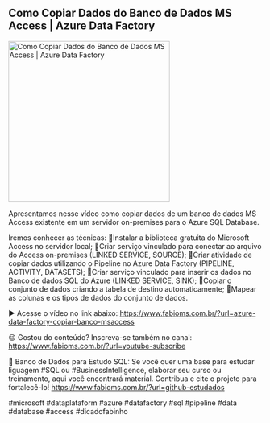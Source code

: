 ## Como Copiar Dados do Banco de Dados MS Access | Azure Data Factory

<img src="https://fabioms.com.br//uploads/youtube/lzc39fZea30.png" alt="Como Copiar Dados do Banco de Dados MS Access | Azure Data Factory" title="Azure Data Factory" width="320"/>

Apresentamos nesse vídeo como copiar dados de um banco de dados MS Access existente em um servidor on-premises para o Azure SQL Database.

Iremos conhecer as técnicas:
🔹Instalar a biblioteca gratuita do Microsoft Access no servidor local;
🔹Criar serviço vinculado para conectar ao arquivo do Access on-premises (LINKED SERVICE, SOURCE);
🔹Criar atividade de copiar dados utilizando o Pipeline no Azure Data Factory (PIPELINE, ACTIVITY, DATASETS);
🔹Criar serviço vinculado para inserir os dados no Banco de dados SQL do Azure (LINKED SERVICE, SINK);
🔹Copiar o conjunto de dados criando a tabela de destino automaticamente;
🔹Mapear as colunas e os tipos de dados do conjunto de dados.

▶️ Acesse o vídeo no link abaixo:
https://www.fabioms.com.br/?url=azure-data-factory-copiar-banco-msaccess

😉 Gostou do conteúdo? Inscreva-se também no canal:
https://www.fabioms.com.br/?url=youtube-subscribe 

🎁 Banco de Dados para Estudo SQL:
Se você quer uma base para estudar liguagem #SQL ou #BusinessIntelligence, elaborar seu curso ou treinamento, aqui você encontrará material. 
Contribua e cite o projeto para fortalecê-lo!
https://www.fabioms.com.br/?url=github-estudados

#microsoft #dataplataform #azure #datafactory #sql #pipeline #data #database #access #dicadofabinho